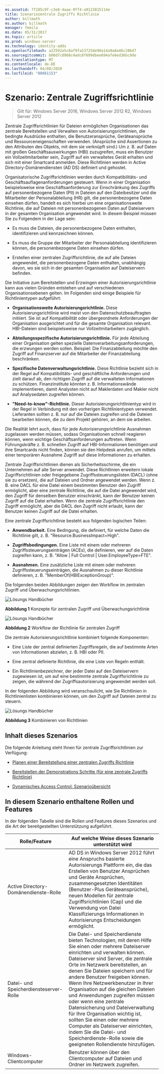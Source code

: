 ```yaml
---
ms.assetid: 7f285c9f-c3e8-4aae-9ff4-a9123815114e
title: Szenariozentrale Zugriffs Richtlinie
author: billmath
ms.author: billmath
manager: femila
ms.date: 05/31/2017
ms.topic: article
ms.prod: windows-server
ms.technology: identity-adds
ms.openlocfilehash: a22592e5c8af9fa23725de90a14a9a8a46c286d7
ms.sourcegitcommit: b00d7c8968c4adc8f699dbee694afe6ed36bc9de
ms.translationtype: MT
ms.contentlocale: de-DE
ms.lasthandoff: 04/08/2020
ms.locfileid: "80861153"
---
```

# <a name="scenario-central-access-policy"></a>Szenario: Zentrale Zugriffsrichtlinie

>Gilt für: Windows Server 2016, Windows Server 2012 R2, Windows Server 2012

Zentrale Zugriffsrichtlinien für Dateien ermöglichen Organisationen das zentrale Bereitstellen und Verwalten von Autorisierungsrichtlinien, die bedingte Ausdrücke enthalten, die Benutzeransprüche, Geräteansprüche und Ressourceneigenschaften verwenden. (Ansprüche sind Assertionen zu den Attributen des Objekts, mit dem sie verknüpft sind.) Um z. B. auf Daten mit großen Geschäftsauswirkungen (HBI) zuzugreifen, muss ein Benutzer ein Vollzeitmitarbeiter sein, Zugriff auf ein verwaltetes Gerät erhalten und sich mit einer Smartcard anmelden. Diese Richtlinien werden in Active Directory-Domänendiensten (AD DS) definiert und gehostet.  
  
Organisatorische Zugriffsrichtlinien werden durch Kompatibilitäts- und Geschäftsauflagenanforderungen gesteuert. Wenn in einer Organisation beispielsweise eine Geschäftsanforderung zur Einschränkung des Zugriffs auf personenbezogene Daten (PII) in Dateien auf den Dateibesitzer und die Mitarbeiter der Personalabteilung (HR) gilt, die personenbezogene Daten einsehen dürfen, handelt es sich hierbei um eine organisationsweite Richtlinie, die auf Dateien mit personenbezogenen Daten auf Dateiservern in der gesamten Organisation angewendet wird. In diesem Beispiel müssen Sie zu Folgendem in der Lage sein:  
  
-   Es muss die Dateien, die personenbezogene Daten enthalten, identifizieren und kennzeichnen können.  
  
-   Es muss die Gruppe der Mitarbeiter der Personalabteilung identifizieren können, die personenbezogene Daten einsehen dürfen.  
  
-   Erstellen einer zentralen Zugriffsrichtlinie, die auf alle Dateien angewendet, die personenbezogene Daten enthalten, unabhängig davon, wo sie sich in der gesamten Organisation auf Dateiservern befinden.  
  
Die Initiative zum Bereitstellen und Erzwingen einer Autorisierungsrichtlinie kann aus vielen Gründen entstehen und auf verschiedenen Organisationsebenen gelten. Im Folgenden sind einige Beispiele für Richtlinientypen aufgeführt:  
  
-   **Organisationsweite Autorisierungsrichtlinie.** Diese Autorisierungsrichtlinie wird meist von den Datenschutzbeauftragten initiiert. Sie ist auf Kompatibilität oder übergeordnete Anforderungen der Organisation ausgerichtet und für die gesamte Organisation relevant. HBI-Dateien sind beispielsweise nur Vollzeitmitarbeitern zugänglich.  
  
-   **Abteilungsspezifische Autorisierungsrichtlinie.** Für jede Abteilung einer Organisation gelten spezielle Datenverarbeitungsanforderungen, die erzwungen werden sollen. Beispiel: Die Finanzabteilung möchte den Zugriff auf Finanzserver auf die Mitarbeiter der Finanzabteilung beschränken.  
  
-   **Spezifische Datenverwaltungsrichtlinie.** Diese Richtlinie bezieht sich in der Regel auf Kompatibilitäts- und geschäftliche Anforderungen und zielt darauf ab, den richtigen Zugriff auf die verwalteten Informationen zu schützen. Finanzinstitute könnten z. B. Informationswände implementieren, damit Analysten nicht auf Maklerdaten und Makler nicht auf Analysedaten zugreifen können.  
  
-   **"Need-to-know"-Richtlinie.** Dieser Autorisierungsrichtlinientyp wird in der Regel in Verbindung mit den vorherigen Richtlinientypen verwendet. Lieferanten sollten z. B. nur auf die Dateien zugreifen und die Dateien bearbeiten können, die zu dem Projekt gehören, an dem sie arbeiten.  
  
Die Realität lehrt auch, dass für jede Autorisierungsrichtlinie Ausnahmen zugelassen werden müssen, sodass Organisationen schnell reagieren können, wenn wichtige Geschäftsanforderungen auftreten. Wenn Führungskräfte z. B. schnellen Zugriff auf HBI-Informationen benötigen und ihre Smartcards nicht finden, können sie den Helpdesk anrufen, um mittels einer temporären Ausnahme Zugriff auf diese Informationen zu erhalten.  
  
Zentrale Zugriffsrichtlinien dienen als Sicherheitsschirme, die ein Unternehmen auf alle Server anwendet. Diese Richtlinien erweitern lokale Zugriffsrichtlinien oder freigegebene Zugriffssteuerungslisten (DACL) (ohne sie zu ersetzen), die auf Dateien und Ordner angewendet werden. Wenn z. B. eine DACL für eine Datei einem bestimmten Benutzer den Zugriff ermöglicht, aber eine zentrale Richtlinie, die auf die Datei angewendet wird, den Zugriff für denselben Benutzer einschränkt, kann der Benutzer keinen Zugriff auf die Datei erhalten. Wenn die zentrale Zugriffsrichtlinie den Zugriff ermöglicht, aber die DACL den Zugriff nicht erlaubt, kann der Benutzer keinen Zugriff auf die Datei erhalten.  
  
Eine zentrale Zugriffsrichtlinie besteht aus folgenden logischen Teilen:  
  
-   **Anwendbarkeit.** Eine Bedingung, die definiert, für welche Daten die Richtlinie gilt, z. B. "Resource.BusinessImpact=High".  
  
-   **Zugriffsbedingungen.** Eine Liste mit einem oder mehreren Zugriffssteuerungseinträgen (ACEs), die definieren, wer auf die Daten zugreifen kann, z. B. "Allow | Full Control | User.EmployeeType=FTE".  
  
-   **Ausnahmen.** Eine zusätzliche Liste mit einem oder mehreren Zugriffssteuerungseinträgen, die Ausnahmen zu dieser Richtlinie definieren, z. B. "MemberOf(HBIExceptionGroup)".  
  
Die folgenden beiden Abbildungen zeigen den Workflow im zentralen Zugriff und Überwachungsrichtlinien.  
  
![Lösungs Handbücher](media/Scenario--Central-Access-Policy/DynamicAccessControl_RevGuide.JPG)  
  
**Abbildung 1** Konzepte für zentralen Zugriff und Überwachungsrichtlinie  
  
![Lösungs Handbücher](media/Scenario--Central-Access-Policy/DynamicAccessControl_RevGuide_2.JPG)  
  
**Abbildung 2** Workflow der Richtlinie für zentralen Zugriff  
  
Die zentrale Autorisierungsrichtlinie kombiniert folgende Komponenten:  
  
-   Eine Liste der zentral definierten Zugriffsregeln, die auf bestimmte Arten von Informationen abzielen, z. B. HBI oder PII.  
  
-   Eine zentral definierte Richtlinie, die eine Liste von Regeln enthält.  
  
-   Ein Richtlinienbezeichner, der jeder Datei auf den Dateiservern zugewiesen ist, um auf eine bestimmte zentrale Zugriffsrichtlinie zu zeigen, die während der Zugriffsautorisierung angewendet werden soll.  
  
In der folgenden Abbildung wird veranschaulicht, wie Sie Richtlinien in Richtlinienlisten kombinieren können, um den Zugriff auf Dateien zentral zu steuern.  
  
![Lösungs Handbücher](media/Scenario--Central-Access-Policy/DynamicAccessControl_RevGuide3.JPG)  
  
**Abbildung 3** Kombinieren von Richtlinien  
  
## <a name="in-this-scenario"></a>Inhalt dieses Szenarios  
Die folgende Anleitung steht Ihnen für zentrale Zugriffsrichtlinien zur Verfügung:  
  
-   [Planen einer Bereitstellung einer zentralen Zugriffs Richtlinie](assetId:///0311a76d-d66c-4ddb-ade6-af586a2ad82f)  
  
-   [Bereitstellen der Demonstrations Schritte &#40;für eine zentrale Zugriffs Richtlinie&#41;](Deploy-a-Central-Access-Policy--Demonstration-Steps-.md)  
  
-   [Dynamisches Access Control: Szenarioübersicht](Dynamic-Access-Control--Scenario-Overview.md)  
  
## <a name="roles-and-features-included-in-this-scenario"></a><a name="BKMK_NEW"></a>In diesem Szenario enthaltene Rollen und Features  
In der folgenden Tabelle sind die Rollen und Features dieses Szenarios und die Art der bereitgestellten Unterstützung aufgeführt.  
  
|Rolle/Feature|Auf welche Weise dieses Szenario unterstützt wird|  
|-----------------|---------------------------------|  
|Active Directory-Domänendienste-Rolle|AD DS in Windows Server 2012 führt eine Anspruchs basierte Autorisierungs Plattform ein, die das Erstellen von Benutzer Ansprüchen und Geräte Ansprüchen, zusammengesetzten Identitäten (Benutzer-Plus Geräteansprüche), neuen Modellen für zentrale Zugriffsrichtlinien (Cap) und die Verwendung von Datei Klassifizierungs Informationen in Autorisierungs Entscheidungen ermöglicht.|  
|Datei- und Speicherdiensteserver-Rolle|Die Datei- und Speicherdienste bieten Technologien, mit deren Hilfe Sie einen oder mehrere Dateiserver einrichten und verwalten können. Dateiserver sind Server, die zentrale Orte im Netzwerk bereitstellen, an denen Sie Dateien speichern und für andere Benutzer freigeben können. Wenn Ihre Netzwerkbenutzer in Ihrer Organisation auf die gleichen Dateien und Anwendungen zugreifen müssen oder wenn eine zentrale Datensicherung und Dateiverwaltung für Ihre Organisation wichtig ist, sollten Sie einen oder mehrere Computer als Dateiserver einrichten, indem Sie die Datei- und Speicherdienste-Rolle sowie die geeigneten Rollendienste hinzufügen.|  
|Windows-Clientcomputer|Benutzer können über den Clientcomputer auf Dateien und Ordner im Netzwerk zugreifen.|  
  


